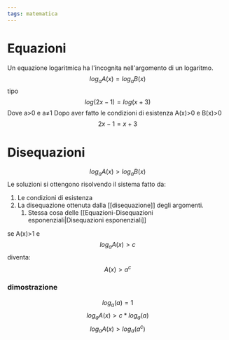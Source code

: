 ```yaml
---
tags: matematica
---
```

# Equazioni
Un equazione logaritmica ha l'incognita nell'argomento di un logaritmo.
$$
log_aA(x)=log_aB(x)
$$
tipo
$$
log(2x-1)=log(x+3)
$$
Dove a>0 e a≠1 
Dopo aver fatto le condizioni di esistenza A(x)>0 e B(x)>0
$$
2x-1=x+3
$$
# Disequazioni
$$
log_aA(x)>log_aB(x)
$$
Le soluzioni si ottengono risolvendo il sistema fatto da:
1. Le condizioni di esistenza 
2. La disequazione ottenuta dalla [[disequazione]] degli argomenti.
	1. Stessa cosa delle [[Equazioni-Disequazioni esponenziali|Disequazioni esponenziali]] 

se A(x)>1 e 
$$
log_aA(x)>c
$$
diventa:
$$
A(x)>a^c
$$

### dimostrazione
$$
log_a(a)=1
$$
$$
log_aA(x)>c*log_a(a)
$$
$$
log_aA(x)>log_a(a^c)
$$
